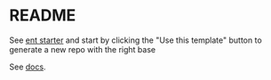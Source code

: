 # README

See [ent starter](https://github.com/lolopinto/ent-starter) and start by clicking the "Use this template" button to generate a new repo with the right base

See [docs](https://ent.dev).
